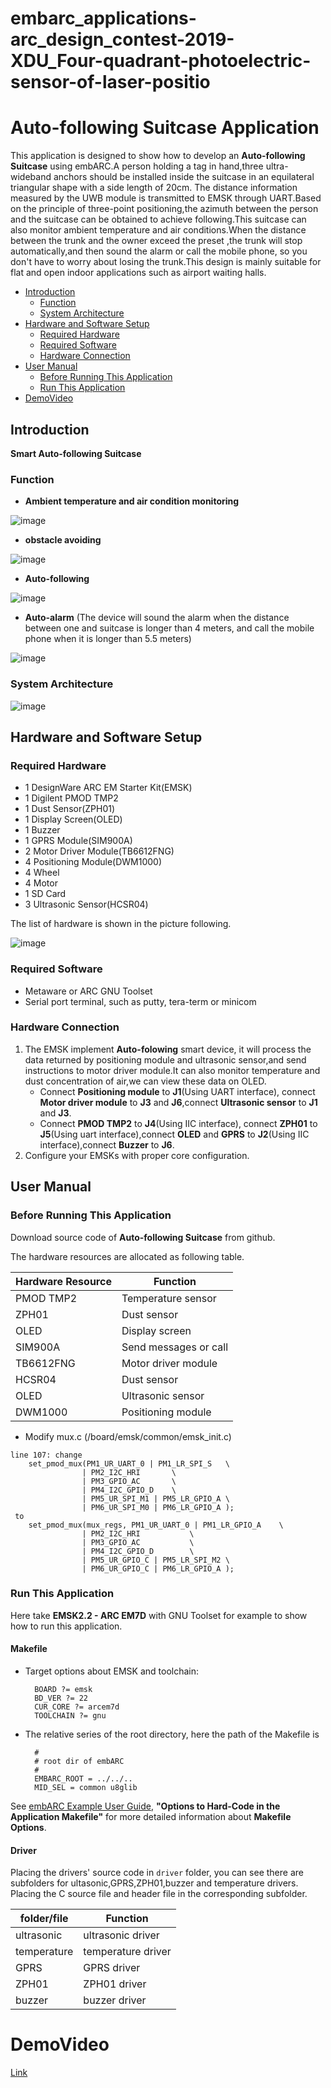 # embarc_applications-arc_design_contest-2019-XDU_Four-quadrant-photoelectric-sensor-of-laser-positio
# Auto-following Suitcase Application
This application is designed to show how to develop an **Auto-following Suitcase** using embARC.A person holding a tag in hand,three ultra-wideband anchors should be installed inside the suitcase in an equilateral triangular shape with a side length of 20cm. The distance information measured by the UWB module is transmitted to EMSK through UART.Based on the principle of three-point positioning,the azimuth between the person and the suitcase can be obtained to achieve following.This suitcase can also monitor ambient temperature and air conditions.When the distance between the trunk and the owner exceed the preset ,the trunk will stop automatically,and then sound the alarm or call the mobile phone, so you don't have to worry about losing the trunk.This design is mainly suitable for flat and open indoor applications such as airport waiting halls.

* [Introduction](#introduction)
	* [Function](#function)
	* [System Architecture](#system-architecture)
* [Hardware and Software Setup](#hardware-and-software-setup)
	* [Required Hardware](#required-hardware)
	* [Required Software](#required-software)
	* [Hardware Connection](#hardware-connection)
* [User Manual](#user-manual)
	* [Before Running This Application](#before-running-this-application)
	* [Run This Application](#run-this-application)
* [DemoVideo](#demovideo)

## Introduction
**Smart Auto-following Suitcase**

### Function

- **Ambient temperature and air condition monitoring**

![image](https://github.com/Mandywualmighty/Auto-following-Suitcase-Application/blob/master/doc/screenshots/Temperature%20and%20PM2.5%20monitoring.png   "Temperature and PM2.5 monitoring" )

- **obstacle avoiding**

![image](https://github.com/Mandywualmighty/Auto-following-Suitcase-Application/blob/master/doc/screenshots/obstacle%20avoiding.gif   "obstacle avoiding")

- **Auto-following** 

![image](https://github.com/Mandywualmighty/Auto-following-Suitcase-Application/blob/master/doc/screenshots/Auto%20following.gif "Auto-following")

- **Auto-alarm** (The device will sound the alarm when the distance between one and suitcase is longer than 4 meters, and call the mobile phone when it is longer than 5.5 meters)

![image](https://github.com/Mandywualmighty/Auto-following-Suitcase-Application/blob/master/doc/screenshots/Auto-alarm.gif)


### System Architecture

![image](https://github.com/Mandywualmighty/Auto-following-Suitcase-Application/blob/master/doc/screenshots/System%20architecture.png  "System architecture")

## Hardware and Software Setup
### Required Hardware
- 1 DesignWare ARC EM Starter Kit(EMSK)
- 1 Digilent PMOD TMP2
- 1 Dust Sensor(ZPH01)
- 1 Display Screen(OLED)
- 1 Buzzer
- 1 GPRS Module(SIM900A)
- 2 Motor Driver Module(TB6612FNG)
- 4 Positioning Module(DWM1000)
- 4 Wheel
- 4 Motor
- 1 SD Card
- 3 Ultrasonic Sensor(HCSR04)

The list of hardware is shown in the picture following. 

![image](https://github.com/Mandywualmighty/Auto-following-Suitcase-Application/blob/master/doc/screenshots/hardware.png)

### Required Software
- Metaware or ARC GNU Toolset
- Serial port terminal, such as putty, tera-term or minicom

### Hardware Connection
1. The EMSK implement **Auto-folowing** smart device, it will process the data returned by positioning module and ultrasonic sensor,and send instructions to motor driver module.It can also monitor temperature and dust concentration of air,we can view these data on OLED. 
   - Connect **Positioning module** to **J1**(Using UART interface), connect **Motor driver module** to **J3** and **J6**,connect **Ultrasonic sensor** to **J1** and **J3**.
   - Connect **PMOD TMP2** to **J4**(Using IIC interface), connect **ZPH01** to **J5**(Using uart interface),connect **OLED** and **GPRS** to **J2**(Using IIC interface),connect **Buzzer** to **J6**.
2. Configure your EMSKs with proper core configuration.

## User Manual
### Before Running This Application
Download source code of **Auto-following Suitcase** from github.

The hardware resources are allocated as following table.

|  Hardware Resource  |            Function                                           |
| ------------------- | ------------------------------------------------------------- |
|  PMOD TMP2          |        Temperature sensor                                     |
|  ZPH01              |        Dust sensor                                            |
|  OLED               |        Display screen                                         |
|  SIM900A            |        Send messages or call                                  |
|  TB6612FNG          |        Motor driver module                                    |
|  HCSR04             |        Dust sensor                                            |
|  OLED               |        Ultrasonic sensor                                      |
|  DWM1000            |        Positioning module                                     |

- Modify mux.c (/board/emsk/common/emsk_init.c)
```
line 107: change 
	set_pmod_mux(PM1_UR_UART_0 | PM1_LR_SPI_S	\
				| PM2_I2C_HRI		\
				| PM3_GPIO_AC		\
				| PM4_I2C_GPIO_D	\
				| PM5_UR_SPI_M1 | PM5_LR_GPIO_A	\
				| PM6_UR_SPI_M0 | PM6_LR_GPIO_A );
 to 
	set_pmod_mux(mux_regs, PM1_UR_UART_0 | PM1_LR_GPIO_A	\
				| PM2_I2C_HRI			\
				| PM3_GPIO_AC			\
				| PM4_I2C_GPIO_D		\
				| PM5_UR_GPIO_C | PM5_LR_SPI_M2	\
				| PM6_UR_GPIO_C | PM6_LR_GPIO_A );
```
### Run This Application

Here take **EMSK2.2 - ARC EM7D** with GNU Toolset for example to show how to run this application.

#### Makefile

- Target options about EMSK and toolchain:

		BOARD ?= emsk
		BD_VER ?= 22
		CUR_CORE ?= arcem7d
		TOOLCHAIN ?= gnu

- The relative series of the root directory, here the path of the Makefile is 

		#
		# root dir of embARC
		#
		EMBARC_ROOT = ../../..
		MID_SEL = common u8glib


See [ embARC Example User Guide][40], **"Options to Hard-Code in the Application Makefile"** for more detailed information about **Makefile Options**.

#### Driver

Placing the drivers' source code in `driver` folder, you can see there are subfolders for ultasonic,GPRS,ZPH01,buzzer and temperature drivers.
Placing the C source file and header file in the corresponding subfolder.

|  folder/file        |            Function           |
| ------------------- | ------------------------------|
|  ultrasonic         |       ultrasonic driver       |
|  temperature        |       temperature driver      |
|  GPRS               |       GPRS driver             |
|  ZPH01              |       ZPH01 driver            |
|  buzzer             |       buzzer driver           |


# DemoVideo

[Link](https://v.youku.com/v_show/id_XMzYyOTY0MjcwMA==.html?x&sharefrom=android&sharekey=47f57584b11aa1e3916e149dc1b044aa0)

[40]: http://embarc.org/embarc_osp/doc/embARC_Document/html/page_example.html   " embARC Example User Guide"
